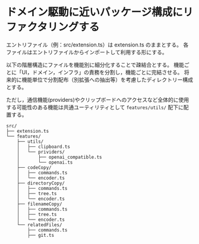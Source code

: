 # ドメイン駆動に近いパッケージ構成にリファクタリングする

エントリファイル（例：src/extension.ts）は extension.ts のままとする。
各ファイルはエントリファイルからインポートして利用する形にする。

以下の階層構造にファイルを機能別に細分化することで疎結合とする。
機能ごとに「UI，ドメイン，インフラ」の責務を分割し，機能ごとに完結させる。
将来的に機能単位で分割配布（別拡張への抽出等）を考慮したディレクトリー構成とする。

ただし，通信機能(providers)やクリップボードへのアクセスなど全体的に使用する可能性のある機能は共通ユーティリティとして `features/utils/` 配下に配置する。

```text
src/
├── extension.ts
└── features/
    ├── utils/
    │   ├── clipboard.ts
    │   └── prividers/
    │       ├── openai_compatible.ts
    │       └── openai.ts
    ├── codeCopy/
    │   ├── commands.ts
    │   └── encoder.ts
    ├── directoryCopy/
    │   ├── commands.ts
    │   ├── tree.ts
    │   └── encoder.ts
    ├── filenameCopy/
    │   ├── commands.ts
    │   ├── tree.ts
    │   └── encoder.ts
    └── relatedFiles/
        ├── commands.ts
        ├── git.ts
```
